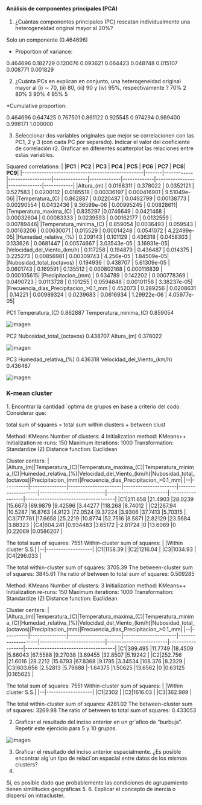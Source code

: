 
<h4>Análisis de componentes principales (PCA)</h4>

1. ¿Cuántas componentes principales (PC) rescatan individualmente una heterogeneidad original mayor al 20%? 

Solo un componente (0.464696) 
* Proportion of variance:
  
0.464696 0.182729 0.120076 0.093621 0.064423 0.048748 0.015107 0.008771 0.001829 

2. ¿Cuánta PCs en explican en conjunto, una heterogeneidad original mayor al (i) ∼ 70, (ii) 80, (iii) 90 y (iv) 95%, respectivamente ?
70% 2
80% 3
90% 4
95% 5

*Cumulative proportion:

0.464696 0.647425 0.767501 0.861122 0.925545 0.974294 0.989400 0.998171 1.000000 

3. Seleccionar dos variables originales que mejor se correlacionen con las PC1, 2 y 3 (con cada PC por separado). Indicar el valor del
coeficiente de correlación r2. Graficar en diferentes scatterplot las relaciones entre estas variables. 

Squared correlations:
|                                              |**PC1** |     **PC2**  |      **PC3** |    **PC4**   |   **PC5** |   **PC6**  |      **PC7** |  **PC8**|      **PC9**|
|--------------------------------------------------|-------|------------|------------------|--------------|-------------|-------------|----------------|--------------|------------|
|Altura_(m) |                  0.0168311  |   0.378022  |    0.0352121  |    0.527583   |  0.0200112   |  0.0185518  |   0.00336197 |   0.000416901  |  9.51049e-06|
|Temperatura_(C) |                  0.862887   | 0.0220487  |    0.0492799  |  0.00138773   | 0.00290554   |  0.0432436  |  9.36599e-06 |    0.00995245  |   0.00828611|
|Temperatura_maxima_(C)       |                 0.835297    |0.0746649  |    0.0421468  |  0.00032604   | 0.00083333   |  0.0239593  |   0.00162177 |     0.0132559  |   0.00789446|
|Temperatura_minima_(C)        |                0.859054    |0.0036493  |     0.059543  |  0.00163206   | 0.00630071   |   0.015529  |   0.00014248 |     0.0541072  |  4.22499e-05|
|Humedad_relativa_(%)           |               0.209143    | 0.101129  |     0.436318  |   0.0458303   |   0.133626   |  0.0681447  |   0.00574667 |   3.03543e-05  |  3.16931e-05|
|Velocidad_del_Viento_(km/h)     |              0.117258    | 0.194879  |     0.436487  |    0.014375   |   0.225273   | 0.00856981  |   0.00309743 |     4.256e-05  |  1.84509e-05|
|Nubosidad_total_(octavos)        |             0.194936    | 0.438707  |  5.61309e-05  |   0.0601743   |   0.169591   |   0.135512  |  0.000802168 |   0.000116839  |  0.000105615|
|Precipitacion_(mm)                |            0.634789    | 0.142202  |  0.000778369  |   0.0490723   |  0.0113728   |   0.101255  |    0.0594848 |    0.00101156  |  3.38237e-05|
|Frecuencia_dias_Precipitacion_>0.1_mm |        0.452073    | 0.289256  |    0.0208631  |     0.14221   | 0.00989324   |  0.0239683  |    0.0616934 |   1.29922e-06  |  4.05977e-05|


PC1 Temperatura_(C)   0.862887  Temperatura_minima_(C) 0.859054

![imagen](https://github.com/martinfernandoortiz/geoestadistica_unlp/assets/38224115/b37c6ddd-0e7f-47e4-af29-0a3a62947a83)



PC2 Nubosidad_total_(octavos) 0.438707 Altura_(m)  0.378022

![imagen](https://github.com/martinfernandoortiz/geoestadistica_unlp/assets/38224115/f43f211a-5934-44fe-a1ba-a4dddb9c7951)



PC3 Humedad_relativa_(%) 0.436318 Velocidad_del_Viento_(km/h) 0.436487

![imagen](https://github.com/martinfernandoortiz/geoestadistica_unlp/assets/38224115/6e461725-e495-40b2-9eaa-375ff91cb947)


<h3>K-mean cluster</h3>
1. Encontrar la cantidad ´optima de grupos en base a criterio del codo. Considerar que:

total sum of squares = total sum within clusters + between clust

Method:	KMeans
Number of clusters:	4
Initialization method:	KMeans++
Initialization re-runs:	150
Maximum iterations:	1000
Transformation:	Standardize (Z)
Distance function:	Euclidean

Cluster centers:
|  |Altura_(m)|Temperatura_(C)|Temperatura_maxima_(C)|Temperatura_minima_(C)|Humedad_relativa_(%)|Velocidad_del_Viento_(km/h)|Nubosidad_total_(octavos)|Precipitacion_(mm)|Frecuencia_dias_Precipitacion_>0.1_mm|
|--|----------|---------------|----------------------|----------------------|--------------------|---------------------------|-------------------------|------------------|-------------------------------------|
|C1|211.658   |21.4903        |28.0239               |15.6673               |69.9879             |9.42596                    |3.44277                  |118.268           |8.74012                              |
|C2|267.94    |10.5287        |16.8763               |4.9123                |72.0524             |9.37224                    |3.9306                   |37.7413           |5.70315                              |
|C3|717.781   |17.6658        |25.2219               |10.8774               |52.7516             |8.5871                     |2.82129                  |23.5684           |3.88323                              |
|C4|604.241   |0.934483       |3.65172               |-2.81724              |0                   |13.6069                    |0                        |0.22069           |0.0586207                            |

The total sum of squares:	7551
Within-cluster sum of squares:
|  |Within cluster S.S.|
|--|-------------------|
|C1|1158.39            |
|C2|1216.04            |
|C3|1034.93            |
|C4|296.033            |

The total within-cluster sum of squares:	3705.39
The between-cluster sum of squares:	3845.61
The ratio of between to total sum of squares:	0.509285




Method:	KMeans
Number of clusters:	3
Initialization method:	KMeans++
Initialization re-runs:	150
Maximum iterations:	1000
Transformation:	Standardize (Z)
Distance function:	Euclidean

Cluster centers:
|  |Altura_(m)|Temperatura_(C)|Temperatura_maxima_(C)|Temperatura_minima_(C)|Humedad_relativa_(%)|Velocidad_del_Viento_(km/h)|Nubosidad_total_(octavos)|Precipitacion_(mm)|Frecuencia_dias_Precipitacion_>0.1_mm|
|--|----------|---------------|----------------------|----------------------|--------------------|---------------------------|-------------------------|------------------|-------------------------------------|
|C1|399.495   |11.7749        |18.4509               |5.86043               |67.5588             |9.27038                    |3.69455                  |32.8507           |5.19242                              |
|C2|252.756   |21.6016        |28.2212               |15.6793               |67.8368             |9.1785                     |3.34534                  |108.376           |8.2329                               |
|C3|603.656   |2.52813        |5.79688               |-1.64375              |1.50625             |13.6562                    |0                        |0.63125           |0.165625                             |

The total sum of squares:	7551
Within-cluster sum of squares:
|  |Within cluster S.S.|
|--|-------------------|
|C1|2302               |
|C2|1616.03            |
|C3|362.989            |

The total within-cluster sum of squares:	4281.02
The between-cluster sum of squares:	3269.98
The ratio of between to total sum of squares:	0.433053





2. Graficar el resultado del inciso anterior en un gr´afico de “burbuja”. Repetir este ejercicio para 5 y 10 grupos.

![imagen](https://github.com/martinfernandoortiz/geoestadistica_unlp/assets/38224115/4ed200cd-b8f8-4d77-a77e-5715e8064169)



3. Graficar el resultado del inciso anterior espacialmente. ¿Es posible encontrar alg´un tipo de relaci´on espacial entre datos de los mismos clusters?
4. 
Si, es posible dado que probablemente las condiciones de agrupamiento tienen similitudes geográficas
5. 
6. Explicar el concepto de inercia o dispersi´on intracluster.


